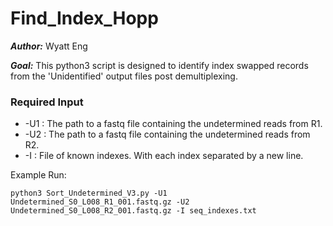 # Find_Index_Hopp

***Author:*** Wyatt Eng

***Goal:*** This python3 script is designed to identify index swapped records from the 'Unidentified' output files post demultiplexing.

### Required Input
- -U1 : The path to a fastq file containing the undetermined reads from R1.
- -U2 : The path to a fastq file containing the undetermined reads from R2.
- -I : File of known indexes. With each index separated by a new line.

Example Run:

```python3 Sort_Undetermined_V3.py -U1 Undetermined_S0_L008_R1_001.fastq.gz -U2 Undetermined_S0_L008_R2_001.fastq.gz -I seq_indexes.txt```
